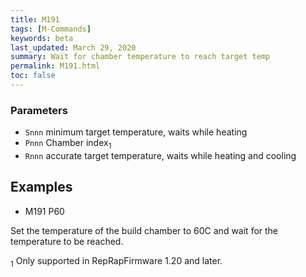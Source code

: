 ```yaml
---
title: M191
tags: [M-Commands] 
keywords: beta 
last_updated: March 29, 2020 
summary: Wait for chamber temperature to reach target temp 
permalink: M191.html
toc: false 
---
```



### Parameters

* `Snnn` minimum target temperature, waits while heating
* `Pnnn` Chamber index<sub>1</sub>
* `Rnnn` accurate target temperature, waits while heating and cooling

## Examples

* M191 P60 

Set the temperature of the build chamber to 60C and wait for the temperature to be reached.

<sub>1</sub> Only supported in RepRapFirmware 1.20 and later.

